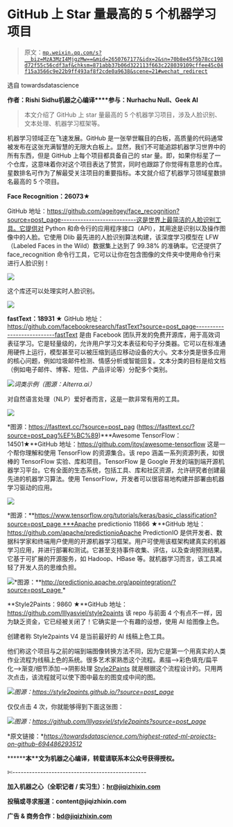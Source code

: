 # GitHub 上 Star 量最高的 5 个机器学习项目

> 原文：[`mp.weixin.qq.com/s?__biz=MzA3MzI4MjgzMw==&mid=2650767177&idx=2&sn=70b8e45f5b78cc198d72f55c56cdf3af&chksm=871abb37b06d322113f663c228039109cffee45c04f15a3566c9e22b9ff493af8f2cde0a9638&scene=21#wechat_redirect`](http://mp.weixin.qq.com/s?__biz=MzA3MzI4MjgzMw==&mid=2650767177&idx=2&sn=70b8e45f5b78cc198d72f55c56cdf3af&chksm=871abb37b06d322113f663c228039109cffee45c04f15a3566c9e22b9ff493af8f2cde0a9638&scene=21#wechat_redirect)

选自 towardsdatascience

**作者：****Rishi Sidhu****机器之心编译****参与：Nurhachu Null、Geek AI**

> 本文介绍了 GitHub 上 star 量最高的 5 个机器学习项目，涉及人脸识别、文本处理、机器学习框架等。

机器学习领域正在飞速发展。GitHub 是一张举世瞩目的白板，高质量的代码通常被发布在这张充满智慧的无限大白板上。显然，我们不可能追踪机器学习世界中的所有东西，但是 GitHub 上每个项目都具备自己的 star 量。即，如果你标星了一个仓库，这意味着你对这个项目表达了赞赏，同时也跟踪了你觉得有意思的仓库。星数排名可作为了解最受关注项目的重要指标。本文就介绍了机器学习领域星数排名最高的 5 个项目。

**Face Recognition：26073★**

GitHub 地址：https://github.com/ageitgey/face_recognition?source=post_page---------------------------这是世界上最简洁的人脸识别工具。它提供对 Python 和命令行的应用程序接口（API），其用途是识别以及操作图像中的人脸。它使用 Dlib 最先进的人脸识别算法构建，该深度学习模型在 LFW（Labeled Faces in the Wild）数据集上达到了 99.38% 的准确率。它还提供了 face_recognition 命令行工具，它可以让你在包含图像的文件夹中使用命令行来进行人脸识别！

![](img/34baaae670359a97a6be35e9c13563e5.jpg)

这个库还可以处理实时人脸识别。

![](img/bb3c5d59232b9c47a479e4d35e874ee3.jpg)

**fastText：18931 ★**
GitHub 地址：https://github.com/facebookresearch/fastText?source=post_page---------------------------fastText 是由 Facebook 团队开发的免费开源库，用于高效词表征学习。它是轻量级的，允许用户学习文本表征和句子分类器。它可以在标准通用硬件上运行，模型甚至可以被压缩到适应移动设备的大小。文本分类是很多应用的核心问题，例如垃圾邮件检测、情感分析或智能回复。文本分类的目标是给文档（例如电子邮件、博客、短信、产品评论等）分配多个类别。

![](img/6c4dbfaf72d4c915cc96ec3a3cb6089e.jpg)*词类示例（图源：Alterra.ai）*

对自然语言处理（NLP）爱好者而言，这是一款非常有用的工具。

![](img/dbb89019a1562c15bdf7b9abc5a288ca.jpg)

*图源：https://fasttext.cc/?source=post_pag (https://fasttext.cc/?source=post_pag%EF%BC%89)***Awesome TensorFlow：14501★**GitHub 地址：https://github.com/jtoy/awesome-tensorflow 这是一个帮你理解和使用 TensorFlow 的资源集合。该 repo 涵盖一系列资源列表，如很棒的 TensorFlow 实验、库和项目。TensorFlow 是 Google 开发的端到端开源机器学习平台。它有全面的生态系统，包括工具、库和社区资源，允许研究者创建最先进的机器学习算法。使用 TensorFlow，开发者可以很容易地构建并部署由机器学习驱动的应用。

![](img/18fb496b373f99d488b52be1c1e7c294.jpg)

*图源：**https://www.tensorflow.org/tutorials/keras/basic_classification?source=post_page ***Apache predictionio 11866 ★**GitHub 地址：https://github.com/apache/predictionioApache PredictionIO 是供开发者、数据科学家和终端用户使用的开源机器学习框架。用户可使用该框架构建真实的机器学习应用，并进行部署和测试。它甚至支持事件收集、评估，以及查询预测结果。它基于可扩展的开源服务，如 Hadoop、HBase 等。就机器学习而言，该工具减轻了开发人员的思维负担。

![](img/8c1cf0ff14e0b0ff9ccafd0944696075.jpg)*图源：**http://predictionio.apache.org/appintegration/?source=post_page *

**Style2Paints：9860 ★**GitHub 地址：https://github.com/lllyasviel/style2paints 该 repo 与前面 4 个有点不一样，因为缺乏资金，它已经被关闭了！它确实是一个有趣的设想，使用 AI 给图像上色。

创建者称 Style2paints V4 是当前最好的 AI 线稿上色工具。

他们称这个项目与之前的端到端图像转换方法不同，因为它是第一个用真实的人类作业流程为线稿上色的系统。很多艺术家熟悉这个流程。素描-->彩色填充/扁平化-->渐变/细节添加-->阴影处理
[Style2Paints](http://mp.weixin.qq.com/s?__biz=MzA3MzI4MjgzMw==&mid=2650735415&idx=3&sn=e272154488c4e28b18b0c1ceb9f96201&chksm=871ac749b06d4e5f3d0357888ec455cb1b70f5ca405a37a61e09fcaa93766275f0434732d2c0&scene=21#wechat_redirect) 就是根据这个流程设计的。只用两次点击，该流程就可以使下图中最左的图变成中间的图。

![](img/7a1fcc74515c87646d1caf1c662903d3.jpg)*图源：https://style2paints.github.io/?source=post_page*

仅仅点击 4 次，你就能够得到下面这张图：

![](img/72ff06432b2b7b9f6944541af3f8b1bf.jpg)*图源：https://github.com/lllyasviel/style2paints?source=post_page*

*原文链接：**https://towardsdatascience.com/highest-rated-ml-projects-on-github-694486293512*

********本****文为机器之心编译，**转载请联系本公众号获得授权****。**

✄------------------------------------------------

**加入机器之心（全职记者 / 实习生）：hr@jiqizhixin.com**

**投稿或寻求报道：**content**@jiqizhixin.com**

**广告 & 商务合作：bd@jiqizhixin.com**